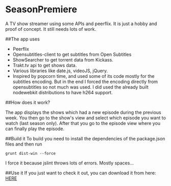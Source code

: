SeasonPremiere
==============

A TV show streamer using some APIs and peerflix. It is just a hobby and proof of concept.
It still needs lots of work.

##The app uses
 - Peerflix
 - Opensubtitles-client to get subtitles from Open Subtitles
 - ShowSearcher to get torrent data from Kickass.
 - Trakt.tv api to get shows data.
 - Various libraries like date.js, videoJS, jQuery.
 - Inspired by popcorn time, and used some of its code mostly for the subtitles encoding. But in the end I forced the encoding directly from opensubtitles so not much was used. I did used the already built nodewebkit distributions to have h264 support.
 
 
##How does it work?
 
The app displays the shows which had a new episode during the previous week. You then go to the show's view and select which episode you want to watch (last season only).
After that you go to the episode view where you can finally play the episode.
 
##Build it
To build you need to install the dependencies of the package.json files and then run


    grunt dist-win --force
     

I force it because jslint throws lots of errors. Mostly spaces...

##Use it
If you just want to check it out, you can download it from here:
[HERE](https://www.google.com)

 
 
